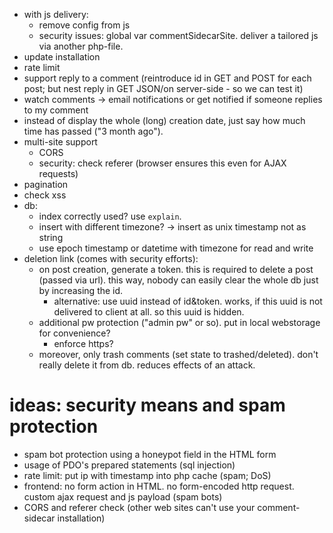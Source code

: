 - with js delivery:
    - remove config from js
    - security issues: global var commentSidecarSite. deliver a tailored js via another php-file.
- update installation
- rate limit
- support reply to a comment (reintroduce id in GET and POST for each post; but nest reply in GET JSON/on server-side - so we can test it)
- watch comments -> email notifications or get notified if someone replies to my comment 
- instead of display the whole (long) creation date, just say how much time has passed ("3 month ago"). 
- multi-site support
    - CORS
    - security: check referer (browser ensures this even for AJAX requests)
- pagination
- check xss 
- db:
    - index correctly used? use `explain`.
    - insert with different timezone? -> insert as unix timestamp not as string
    - use epoch timestamp or datetime with timezone for read and write
- deletion link (comes with security efforts): 
    - on post creation, generate a token. this is required to delete a post (passed via url). this way, nobody can easily clear the whole db just by increasing the id.
        - alternative: use uuid instead of id&token. works, if this uuid is not delivered to client at all. so this uuid is hidden.
    - additional pw protection ("admin pw" or so). put in local webstorage for convenience?
        - enforce https?
    - moreover, only trash comments (set state to trashed/deleted). don't really delete it from db. reduces effects of an attack.

# ideas: security means and spam protection

- spam bot protection using a honeypot field in the HTML form
- usage of PDO's prepared statements (sql injection)
- rate limit: put ip with timestamp into php cache (spam; DoS)
- frontend: no form action in HTML. no form-encoded http request. custom ajax request and js payload (spam bots)
- CORS and referer check (other web sites can't use your comment-sidecar installation)